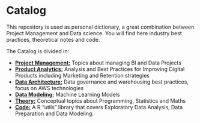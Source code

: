 # Catalog

This repository is used as personal dictionary, a great combination between Project Management and Data science. You will find here industry best practices, theoretical notes and code. 

The Catalog is divided in:

* **[Project Management:](https://github.com/DeliaDelAguila/Catalog/tree/master/Project%20Management)** Topics about managing BI and Data Projects
* **[Product Analytics:](https://github.com/DeliaDelAguila/Catalog/tree/master/Product%20Analytics)** Analysis and Best Practices for Improving Digital Products including Marketing and Retention strategies
* **[Data Architecture:](https://github.com/DeliaDelAguila/Catalog/tree/master/Data%20Architecture)** Data governance and warehousing best practices, focus on AWS technologies
* **[Data Modeling:](https://github.com/DeliaDelAguila/Catalog/tree/master/Data%20Modeling)** Machine Learning Models
* **[Theory:](https://github.com/DeliaDelAguila/Catalog/tree/master/Theory)** Conceptual topics about Programming, Statistics and Maths
* **[Code:](https://github.com/DeliaDelAguila/Catalog/tree/master/Code)** A R “utils” library that covers Exploratory Data Analysis, Data Preparation and Data Modeling.
